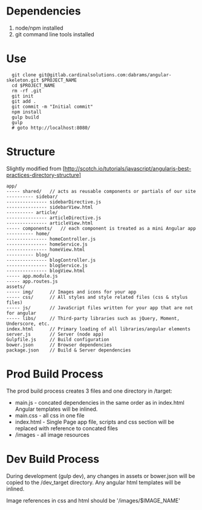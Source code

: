 Dependencies
============
 1. node/npm installed
 2. git command line tools installed

Use
===
```
  git clone git@gitlab.cardinalsolutions.com:dabrams/angular-skeleton.git $PROJECT_NAME
  cd $PROJECT_NAME
  rm -rf .git
  git init
  git add .
  git commit -m "Initial commit"
  npm install
  gulp build
  gulp
  # goto http://localhost:8080/
```

Structure
=========

Slightly modified from [http://scotch.io/tutorials/javascript/angularjs-best-practices-directory-structure]

    app/
    ----- shared/   // acts as reusable components or partials of our site
    ---------- sidebar/
    --------------- sidebarDirective.js
    --------------- sidebarView.html
    ---------- article/
    --------------- articleDirective.js
    --------------- articleView.html
    ----- components/   // each component is treated as a mini Angular app
    ---------- home/
    --------------- homeController.js
    --------------- homeService.js
    --------------- homeView.html
    ---------- blog/
    --------------- blogController.js
    --------------- blogService.js
    --------------- blogView.html
    ----- app.module.js
    ----- app.routes.js
    assets/
    ----- img/      // Images and icons for your app
    ----- css/      // All styles and style related files (css & stylus files)
    ----- js/       // JavaScript files written for your app that are not for angular
    ----- libs/     // Third-party libraries such as jQuery, Moment, Underscore, etc.
    index.html      // Primary loading of all libraries/angular elements
    server.js       // Server (node app)
    Gulpfile.js     // Build configuration
    bower.json      // Browser dependencies
    package.json    // Build & Server dependencies

Prod Build Process
==================

The prod build process creates 3 files and one directory in /target:
 - main.js - concated dependencies in the same order as in index.html Angular templates will be inlined.
 - main.css - all css in one file
 - index.html - Single Page app file, scripts and css section will be replaced with reference to concated files
 - /images - all image resources

Dev Build Process
=================

During development (gulp dev), any changes in assets or bower.json will be copied to the /dev_target directory. Any angular html templates will be inlined.

Image references in css and html should be '/images/$IMAGE_NAME'

